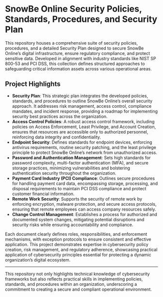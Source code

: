 # SnowBe Online Security Policies, Standards, Procedures, and Security Plan

This repository houses a comprehensive suite of security policies, procedures, and a detailed Security Plan designed to secure SnowBe Online’s digital infrastructure, ensure regulatory compliance, and protect sensitive data. Developed in alignment with industry standards like NIST SP 800-53 and PCI DSS, this collection defines structured approaches to safeguarding critical information assets across various operational areas.

## Project Highlights
- **Security Plan**: This strategic plan integrates the developed policies, standards, and procedures to outline SnowBe Online’s overall security approach. It addresses risk management, access control, compliance mandates, and incident response, providing a roadmap for implementing security best practices across the organization.
- **Access Control Policies**: A robust access control framework, including policies on Access Enforcement, Least Privilege, and Account Creation, ensures that resources are accessible only to authorized personnel, reinforcing data integrity and confidentiality.
- **Endpoint Security**: Defines standards for endpoint devices, enforcing antivirus requirements, routine security patching, and the least privilege principle to protect SnowBe Online’s network from unauthorized access.
- **Password and Authentication Management**: Sets high standards for password complexity, multi-factor authentication (MFA), and secure storage practices, minimizing vulnerabilities and bolstering authentication security throughout the organization.
- **Payment Card Industry (PCI) Compliance**: Outlines secure procedures for handling payment card data, encompassing storage, processing, and disposal requirements to maintain PCI DSS compliance and protect customer financial information.
- **Remote Work Security**: Supports the security of remote work by enforcing encryption, malware protection, and secure access protocols, ensuring that remote employees can access company resources safely.
- **Change Control Management**: Establishes a process for authorized and documented system changes, mitigating potential disruptions and security risks while ensuring accountability and compliance.

Each document clearly defines roles, responsibilities, and enforcement mechanisms, with exception protocols to ensure consistent and effective application. This project demonstrates expertise in cybersecurity policy creation, risk management, and regulatory adherence, showcasing practical application of cybersecurity principles essential for protecting a dynamic organization’s digital ecosystem.

---

This repository not only highlights technical knowledge of cybersecurity frameworks but also reflects practical skills in implementing policies, standards, and procedures within an organization, underscoring a commitment to creating a secure and compliant operational environment.
